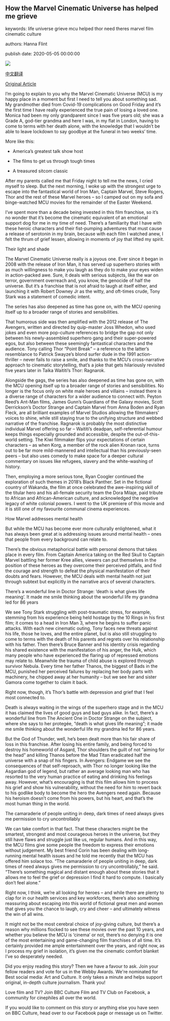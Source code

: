 ## How the Marvel Cinematic Universe has helped me grieve

keywords: life universe grieve mcu helped thor need theres marvel film cinematic culture

authors: Hanna Flint

publish date: 2020-05-05 00:00:00

![](https://ichef.bbci.co.uk/wwfeatures/live/624_351/images/live/p0/8c/9k/p08c9kwn.jpg)

[中文翻译](How%20the%20Marvel%20Cinematic%20Universe%20has%20helped%20me%20grieve_zh.md)

[Original Article](https://www.bbc.com/culture/story/20200505-how-the-marvel-cinematic-universe-has-comforted-me-in-grief)

I’m going to explain to you why the Marvel Cinematic Universe (MCU) is my happy place in a moment but first I need to tell you about something sad. My grandmother died from Covid-19 complications on Good Friday and it’s the first time I have really experienced the true pain of losing a loved one. Monica had been my only grandparent since I was five years old; she was a Grade A, god-tier grandma and here I was, in my flat in London, having to come to terms with her death alone, with the knowledge that I wouldn’t be able to leave lockdown to say goodbye at the funeral in two weeks’ time.

More like this:

- America’s greatest talk show host

- The films to get us through tough times

- A treasured sitcom classic

After my parents called me that Friday night to tell me the news, I cried myself to sleep. But the next morning, I woke up with the strongest urge to escape into the fantastical world of Iron Man, Captain Marvel, Steve Rogers, Thor and the rest of these Marvel heroes – so I camped out on my sofa and binge-watched MCU movies for the remainder of the Easter Weekend.

I’ve spent more than a decade being invested in this film franchise, so it’s no wonder that it’s become the cinematic equivalent of an emotional support dog for me in my time of need. There’s a familiarity that I have with these heroic characters and their fist-pumping adventures that must cause a release of serotonin in my brain, because with each film I watched anew, I felt the thrum of grief lessen, allowing in moments of joy that lifted my spirit.

Their light and shade

The Marvel Cinematic Universe really is a joyous one. Ever since it began in 2008 with the release of Iron Man, it has served up superhero stories with as much willingness to make you laugh as they do to make your eyes widen in action-packed awe. Sure, it deals with serious subjects, like the war on terror, government overreach and, you know, the genocide of half the universe. But it’s a franchise that is not afraid to laugh at itself either, and launching it with Robert Downey Jr as the witty, and oft-times crude, Tony Stark was a statement of comedic intent.

The series has also deepened as time has gone on, with the MCU opening itself up to a broader range of stories and sensibilities.

That humorous side was then amplified with the 2012 release of The Avengers, written and directed by quip-master Joss Whedon, who used jokes and even more pop-culture references to bridge the gap not only between his newly-assembled superhero gang and their super-powered egos, but also between these seemingly fantastical characters and the audience. Tony calling Thor “Point Break” – a reference to the latter’s resemblance to Patrick Swayze’s blond surfer dude in the 1991 action-thriller – never fails to raise a smile, and thanks to the MCU’s cross-narrative approach to cinematic storytelling, that’s a joke that gets hilariously revisited five years later in Taika Waititi’s Thor: Ragnarok.

Alongside the gags, the series has also deepened as time has gone on, with the MCU opening itself up to a broader range of stories and sensibilities. No longer is the focus only on white male heroes and villains – instead there is a diverse range of characters for a wider audience to connect with. Peyton Reed’s Ant-Man films, James Gunn’s Guardians of the Galaxy movies, Scott Derrickson’s Doctor Strange and Captain Marvel from Anna Boden and Ryan Fleck, are all brilliant examples of Marvel Studios allowing the filmmakers’ voices to shine, while still staying true to the unifying structure and webbed narrative of the franchise. Ragnarok is probably the most distinctive individual Marvel offering so far – Waititi’s deadpan, self-referential humour keeps things especially grounded and accessible, despite the out-of-this-world setting. The Kiwi filmmaker flips your expectations of certain characters – as when Korg, a member of the rock alien Kronan race, turns out to be far more mild-mannered and intellectual than his previously-seen peers – but also uses comedy to make space for a deeper cultural commentary on issues like refugees, slavery and the white-washing of history.

Then, employing a more serious tone, Ryan Coogler continued the exploration of such themes in 2018’s Black Panther. Set in the fictional country of Wakanda, the film at once celebrated the awe-inspiring skill of the titular hero and his all-female security team the Dora Milaje, paid tribute to African and African-American culture, and acknowledged the negative legacy of white colonial powers. I went to the UK premiere of this movie and it is still one of my favourite communal cinema experiences.

How Marvel addresses mental health

But while the MCU has become ever more culturally enlightened, what it has always been great at is addressing issues around mental health – ones that people from every background can relate to.

There’s the obvious metaphorical battle with personal demons that takes place in every film. From Captain America taking on the Red Skull to Captain Marvel battling her former Kree allies, viewers can put themselves in the position of these heroes as they overcome their perceived pitfalls, and find the courage and strength to defeat the physical manifestation of their doubts and fears. However, the MCU deals with mental health not just through subtext but explicitly in the narrative arcs of several characters.

There’s a wonderful line in Doctor Strange: ‘death is what gives life meaning’. It made me smile thinking about the wonderful life my grandma led for 86 years

We see Tony Stark struggling with post-traumatic stress, for example, stemming from his experience being held hostage by the 10 Rings in his first film; it comes to a head in Iron Man 3, where he begins to suffer panic attacks. With each new cinematic outing, Tony faces new threats against his life, those he loves, and the entire planet, but is also still struggling to come to terms with the death of his parents and regrets over his relationship with his father. Then there’s Bruce Banner and his identity crisis regarding his shared existence with the manifestation of his anger, the Hulk, which many people who have experienced the flaring up of repressed emotions may relate to. Meanwhile the trauma of child abuse is explored through survivor Nebula. Every time her father Thanos, the biggest of Bads in the MCU, punished her perceived failures by replacing her body parts with machinery, he chipped away at her humanity – but we see her and sister Gamora come together to claim it back.

Right now, though, it’s Thor’s battle with depression and grief that I feel most connected to.

Death is always waiting in the wings of the superhero stage and in the MCU it has claimed the lives of good guys and bad guys alike. In fact, there’s a wonderful line from The Ancient One in Doctor Strange on the subject, where she says to her protegée, “death is what gives life meaning”; it made me smile thinking about the wonderful life my grandma led for 86 years.

But the God of Thunder, well, he’s been dealt more than his fair share of loss in this franchise. After losing his entire family, and being forced to destroy his homeworld of Asgard, Thor shoulders the guilt of not “aiming for the head” and killing Thanos before the Mad Titan eradicated half the universe with a snap of his fingers. In Avengers: Endgame we see the consequences of that self-reproach, with Thor no longer looking like the Asgardian god of legend, but rather an average looking man who has resorted to the very human practice of eating and drinking his feelings away. However, what’s encouraging is that this film allows him to process his grief and show his vulnerability, without the need for him to revert back to his godlike body to become the hero the Avengers need again. Because his heroism doesn’t come from his powers, but his heart, and that’s the most human thing in the world.

The camaraderie of people uniting in deep, dark times of need always gives me permission to cry uncontrollably

We can take comfort in that fact. That these characters might be the smartest, strongest and most courageous heroes in the universe, but they still have flaws and struggle just like us, regular humans. And in this way, the MCU films give some people the freedom to express their emotions without judgement. My best friend Corin has been dealing with long-running mental health issues and he told me recently that the MCU has offered him solace too. “The camaraderie of people uniting in deep, dark times of need always gives me permission to cry uncontrollably,” he said. “There’s something magical and distant enough about these stories that it allows me to feel the grief or depression I find it hard to compute. I basically don’t feel alone.”

Right now, I think, we’re all looking for heroes – and while there are plenty to clap for in our health services and key workforces, there’s also something reassuring about escaping into this world of fictional great men and women that gives you the chance to laugh, cry and cheer – and ultimately witness the win of all wins.

It might not be the most cerebral choice of joy-giving culture, but there’s a reason why millions flocked to see these movies over the past 10 years, and whether you believe the MCU is ‘cinema’ or not, there’s no denying it is one of the most entertaining and game-changing film franchises of all time. It’s certainly provided me ample entertainment over the years, and right now, as I process my grief in isolation, it’s given me the cinematic comfort blanket I’ve so desperately needed.

Did you enjoy reading this story? Then we have a favour to ask. Join your fellow readers and vote for us in the Webby Awards. We're nominated for Best social media: Art and Culture. It only takes a minute and helps support original, in-depth culture journalism. Thank you\!

Love film and TV? Join BBC Culture Film and TV Club on Facebook, a community for cinephiles all over the world.

If you would like to comment on this story or anything else you have seen on BBC Culture, head over to our Facebook page or message us on Twitter.